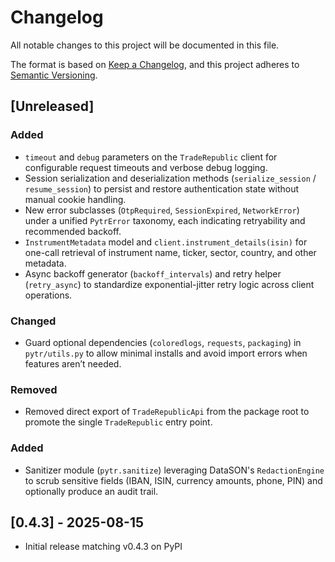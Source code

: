 # Changelog

All notable changes to this project will be documented in this file.

The format is based on [Keep a Changelog](https://keepachangelog.com/en/1.0.0/), and this project adheres to [Semantic Versioning](https://semver.org/spec/v2.0.0.html).

## [Unreleased]

### Added
- `timeout` and `debug` parameters on the `TradeRepublic` client for configurable request timeouts and verbose debug logging.
- Session serialization and deserialization methods (`serialize_session` / `resume_session`) to persist and restore authentication state without manual cookie handling.
- New error subclasses (`OtpRequired`, `SessionExpired`, `NetworkError`) under a unified `PytrError` taxonomy, each indicating retryability and recommended backoff.
- `InstrumentMetadata` model and `client.instrument_details(isin)` for one-call retrieval of instrument name, ticker, sector, country, and other metadata.
- Async backoff generator (`backoff_intervals`) and retry helper (`retry_async`) to standardize exponential-jitter retry logic across client operations.

### Changed
- Guard optional dependencies (`coloredlogs`, `requests`, `packaging`) in `pytr/utils.py` to allow minimal installs and avoid import errors when features aren’t needed.

### Removed
- Removed direct export of `TradeRepublicApi` from the package root to promote the single `TradeRepublic` entry point.

### Added
- Sanitizer module (`pytr.sanitize`) leveraging DataSON's `RedactionEngine` to scrub sensitive fields (IBAN, ISIN, currency amounts, phone, PIN) and optionally produce an audit trail.

## [0.4.3] - 2025-08-15
- Initial release matching v0.4.3 on PyPI
